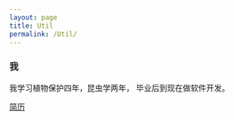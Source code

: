 ```yaml
---
layout: page
title: Util 
permalink: /Util/
---
```



<h3>我</h3>

我学习植物保护四年，昆虫学两年，
毕业后到现在做软件开发。


<a href= "" > 简历</a>

